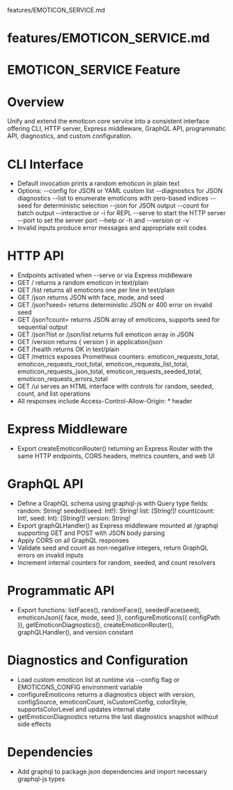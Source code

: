features/EMOTICON_SERVICE.md
# features/EMOTICON_SERVICE.md
# EMOTICON_SERVICE Feature

# Overview
Unify and extend the emoticon core service into a consistent interface offering CLI, HTTP server, Express middleware, GraphQL API, programmatic API, diagnostics, and custom configuration.

# CLI Interface
- Default invocation prints a random emoticon in plain text
- Options:
  --config <path> for JSON or YAML custom list
  --diagnostics for JSON diagnostics
  --list to enumerate emoticons with zero-based indices
  --seed <n> for deterministic selection
  --json for JSON output
  --count <n> for batch output
  --interactive or -i for REPL
  --serve to start the HTTP server
  --port <n> to set the server port
  --help or -h and --version or -v
- Invalid inputs produce error messages and appropriate exit codes

# HTTP API
- Endpoints activated when --serve or via Express middleware
- GET / returns a random emoticon in text/plain
- GET /list returns all emoticons one per line in text/plain
- GET /json returns JSON with face, mode, and seed
- GET /json?seed=<n> returns deterministic JSON or 400 error on invalid seed
- GET /json?count=<n> returns JSON array of emoticons, supports seed for sequential output
- GET /json?list or /json/list returns full emoticon array in JSON
- GET /version returns { version } in application/json
- GET /health returns OK in text/plain
- GET /metrics exposes Prometheus counters: emoticon_requests_total, emoticon_requests_root_total, emoticon_requests_list_total, emoticon_requests_json_total, emoticon_requests_seeded_total, emoticon_requests_errors_total
- GET /ui serves an HTML interface with controls for random, seeded, count, and list operations
- All responses include Access-Control-Allow-Origin: * header

# Express Middleware
- Export createEmoticonRouter() returning an Express Router with the same HTTP endpoints, CORS headers, metrics counters, and web UI

# GraphQL API
- Define a GraphQL schema using graphql-js with Query type fields:
  random: String!
  seeded(seed: Int!): String!
  list: [String!]!
  count(count: Int!, seed: Int): [String!]!
  version: String!
- Export graphQLHandler() as Express middleware mounted at /graphql supporting GET and POST with JSON body parsing
- Apply CORS on all GraphQL responses
- Validate seed and count as non-negative integers, return GraphQL errors on invalid inputs
- Increment internal counters for random, seeded, and count resolvers

# Programmatic API
- Export functions:
  listFaces(), randomFace(), seededFace(seed), emoticonJson({ face, mode, seed }), configureEmoticons({ configPath }), getEmoticonDiagnostics(), createEmoticonRouter(), graphQLHandler(), and version constant

# Diagnostics and Configuration
- Load custom emoticon list at runtime via --config flag or EMOTICONS_CONFIG environment variable
- configureEmoticons returns a diagnostics object with version, configSource, emoticonCount, isCustomConfig, colorStyle, supportsColorLevel and updates internal state
- getEmoticonDiagnostics returns the last diagnostics snapshot without side effects

# Dependencies
- Add graphql to package.json dependencies and import necessary graphql-js types